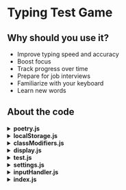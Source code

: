# Typing Test Game

## Why should you use it?
- Improve typing speed and accuracy
- Boost focus
- Track progress over time
- Prepare for job interviews
- Familiarize with your keyboard
- Learn new words

## About the code
<details>
<summary><strong>poetry.js</strong></summary>

- <strong>class Poem</strong>

    **Instance variable/methods:**
    - Instance variable – words
    - Instance method – cleanUpText()

- <strong>getPoetryDBResponse</strong>

    ### Function logic
    - Gets response from poetry API and waits till it is fetched fully
    - Every line is split into words
    - Returns Poem object

</details>

<details>
<summary><strong>localStorage.js</strong></summary>

- <strong>class LocalStorageHelper</strong>

  **Functions:**

  <details>
  <summary><strong>saveToLocalStorage(wpm, accuracy)</strong></summary>

  **Function variables:**
  - `currentTestResults`
  - `bestTestResults`

  **Function logic:**
  - If there’s no `currentTestResults` → set Current and Best test results.
  - Otherwise, update them accordingly. 
  </details>

	<details>
	<summary><strong>getBestTestResults</strong></summary>

	**Function variables:**
  - `bestTestResults`

	**Function logic:**
	- if there is then returns `bestTestResults` otherwise, returns `null`.
	</details>

	<details>
	<summary><strong>getPreviousTestResults</strong></summary>

	**Function variables:**
	- `previousTestResults`

	**Function logic:**
	- if there is then returns `previousTestResults` otherwise, returns `null`.
	</details>

	<details>
	<summary><strong>getCurrentTestResults</strong></summary>

	**Function variables:**
	- `currentTestResults`

	**Function logic:**
	- if there is then returns `currentTestResults` otherwise, returns `null`.
	</details>

	<details>
	<summary><strong>compareWpm</strong></summary>

	**Function variables:**
	- `previousTestResults`
	- `currentTestResults`
	- `previousWpm`
	- `currentWpm`

	**Function logic:**
	- if `currentWpm === previousWpm` returns 'same'
	- if `currentWpm > previousWpm` returns 'better' else 'worse'
	</details>

	<details>
	<summary><strong>compareAccuracy</strong></summary>

	**Function variables:**
	- `previousTestResults`
	- `currentTestResults`
	- `previousAccuracy`
	- `currentAccuracy`

	**Function logic:**
	- if `currentAccuracy === previousAccuracy` returns 'same'
	- if `currentAccuracy > previousAccuracy` returns 'better' else 'worse'
	</details>

</details>

<details>
<summary><strong>classModifiers.js</strong></summary>

- <strong>Functions:</strong>

	<details>
	<summary><strong>addClass(element, name)</strong></summary>

	**Parameters:**
	- element – element that the classname should be added to.
	- name – classname that should be added to the element.

	**Function logic:**
	- Adds classname: `name` to the `element`.
	</details>

	<details>
	<summary><strong>removeClass(element, name)</strong></summary>

	**Parameters:**
	- element – element that the classname should be removed from.
	- name – classname that should be removed from the element.

	**Function logic:**
	- Removes classname: `name` from the `element`.
	</details>

	<details>
	<summary><strong>isExtraLetter(letter)</strong></summary>

	**Parameters:**
	- `letter` – `<letter>` tag that is checked if it contains classname: 'extra'.

	**Function logic:**
	- Checks if the `letter` classlist contains a classname: 'extra'.
	</details>

	<details>
	<summary><strong>removeExtraLetter(word, letter)</strong></summary>

	**Parameters:**
	- `word` – `word` tag that the `letter` is removed from.
	- `letter` – `<letter>` tag that is removed from `word`.

	**Function logic:**
	- Removes `letter` from `word`.
	</details>

</details>

<details>
<summary><strong>display.js</strong></summary>

-	<details>
	<summary><strong>Show variables</strong></summary>

	**Variables:**
	- `wpmBox`
	- `accuracyBox`
	- `timerBox`
	- `typingResults`
	- `timeInNumbers`
	- `caret`
	- `wordsInput`
	- `wordsContainer`
	- `wordsWrapper`
	- `displayResultsBox `

	***Table variables***
	- `wpmCurrentCell`
	- `wpmPreviousCell`
	- `wpmComparisonCell`
	- `wpmAllTimeBestCell`
	- `accuracyCurrentCell`
	- `accuracyPreviousCell`
	- `accuracyComparisonCell`
	- `accuracyAllTimeBestCell`
	</details>

	**Functions:**
	<details>
	<summary><strong>displayWords</strong></summary>

	**Variables:**
	- `Poem` – is a class Poem object.

	**Function logic:**
	- Gets `Poem`
	- For each word in a `Poem` a `<div class="word">` is created and then every char in a word is given a `<letter>` tag as a child to a `<div class="word">` and also data-original-text is set.
	- To the first ```html <div class="word">``` and first `<letter>` a class "current" is given.
	</details>

	<details>
	<summary><strong>displayResults(wpm, accuracy)</strong></summary>

	**Function logic:**
	- `wpmBox` and `accuracyBox` are updated with `wpm` and `accuracy`.
	- `timerBox` and `wordsWrapper` are hidden.
	`typingResults` and `displayResultsBox` are shown.
	- `DisplayResultsTable()` is called.
	</details>

	<details>
	<summary><strong>displayResultsTable</strong></summary>

	**Variables:**
	- `previousTestResults`
	- `currentTestResults`
	- `bestTestResults`

	**Function logic:**
	- if `previousTestResults` are `null` then only `currentTestResults` and `bestTestResults` are displayed.
	- else every variable values are shown. Also, `currentTest` and `previousTestResults` values are compared.
	</details>

	<details>
	<summary><strong>resetTest</strong></summary>

	**Function logic:**
	- Handles all the hiding and displaying of the elements when the test is reseted.
	- `DisplayWords()` is called.
	- Remove class `over` from `wordsWrapper`.
	- `wordsInput.focus()` is called to automatically focus on the typing test.
	</details>

	<details>
	<summary><strong>restartTest</strong></summary>

	**Function logic:**
	- Handles all the hiding and displaying of the elements when the test is restarted.
	- Remove class `over` from `wordsWrapper`.
	- `wordsInput.focus()` is called to automatically focus on the typing test.
	</details>

</details>

<details>
<summary><strong>test.js</strong></summary>

- <strong>class Test</strong>

  **Instance variable/methods:**
  - startTimer()
  - stopTimer()
  - getWpm()
  - getWordAccuracy()
  - endTest()
  - reset()
  - restart()
</details>

<details>
<summary><strong>settings.js</strong></summary>

  **Variables:**
  - `test = new Test()`
</details>

<details>
<summary><strong>inputHandler.js</strong></summary>

- **Functions:**

  <details>
  <summary><strong>handleTyping(e)</strong></summary>

  ***Variables:***
  - `key`
  - `currentWord`
  - `currentLetter`
  - `expected`
  - `ìsLetter`
  - `isSpace`
  - `isBackspace`
  - `isFirstLetter`
  - `isBackspaceAllowed`

  ***Function logic:***
  - if `document.querySelector('#wordsWrapper.over')` then the function returns.
  - if `key === 'Enter'` then the test restarts.
  - if `key === 'Escape'` then the test resets.
  - if `!test.timer` and `isLetter` then the test timer is started. Otherwise, function stops.
  - if `isBackspaceAllowed`is `true` and `!isLetter` then function stops.
  - if `isLetter` then `handleLetterKey(currentWord, currentLetter, expected, key)` is called.
  - if `isSpace` then `handleSpaceKey(currentWord, currentLetter, expected)` is called.
  - if `isBackspace` then `handleBackspaceKey(currentWord, currentLetter, isFirstLetter)` is called.
  - at the end `updateLines(currentWord)` and `updateCaret()` are called.
  </details>

  <details>
  <summary><strong>handleLetterKey(currentWord, currentLetter, expected, key)</strong></summary>

  ***Function logic:***
  - if `currentLetter` then:
    - `currentLetter` is added with `'correct'` or `'incorrect'` class.
    - class `'current'` is removed from the `currentLetter`.
    - if `currentLetter.nextSibling` then:
      - `currentLetter.nextSibling` is added a class `'current'`.
    - else:
      - new `<letter>` is created with classes `incorrect extra` and is added to the `currentWord`.
  </details>

  <details>
  <summary><strong>handleSpaceKey(currentWord, currentLetter, expected)</strong></summary>

  ***Function logic:***
  - if `expected` is not a Space key then:
    - all left letters in `currentWord` are added with a class `incorrect`.
  - `currentWord` is added a class `typed` and removed class called `current`.
  - next `<word>` is added with a class `current`.
  - if `currentLetter` then:
    - `currentLetter` is removed a class named `current`.
  - then a boolean variable `wordTypedCorrectly` is declared that has value `true` when every `letter` in `currentWord` has a class `'correct'`.
  - if `wordTypedCorrectly` is `false` then `currentWord` is given a class `error`.
  - and the next `<word>` first `letter` is given a class `current`.
  </details>

  <details>
  <summary><strong>handleBackspaceKey(currentWord, currentLetter, isFirstLetter)</strong></summary>

  ***Function logic:***
  - Try Catch block is used to catch and error when user entered `Backspace` key.
  - if `currentLetter && isFirstLetter` then:
    - `const previousWord = currentWord.previousSibling` is declared.
    - Class `current` is removed from `currentWord` and `currentLetter`.
    - Class `current` is added to the `previousWord` and `previousWord.lastChild`.
    - Classes `incorrect` and `correct` are removed from `previousWord.lastChild`.
    - Classes `error` and `typed` are removed from `previousWord`.
    - if `isExtraLetter(previousWord.lastChild)` then:
      - `removeExtraLetter(previousWord, previousWord.lastChild)` is called to remove `letter class="extra"`
  - if `currentLetter && !isFirstLetter` then:
    - Class `current` is removed from `currentLetter`.
    - Class `current` is added to `currentLeter`.
    - Classes `incorrect` and `correct` are removed from `currentLetter.previousSibling`.
    - if `isExtraLetter(currentLetter.previousSibling)` then:
      - `removeExtraLetter(currentWord, currentLetter.previousSibling)` is called to remove previous `<letter>`.
  - if `!currentLetter` then:
    - Class `current` is added to `currentWord.lastChild`.
    - Classes `incorrect` and `correct` are removed from `currentWord.lastChild`.
    - if `isExtraLetter(currentWord.lastChild)` then:
      - `removeExtraLetter(currentWord, currentWord.lastChild)` is called to remove extra `<letter>`.
  </details>

  <details>
  <summary><strong>updateLines(currentWord)</strong></summary>

  ***Function logic:***
  - if `currentWord?.getBoundingClientRect().top > 420` then:
    - `const words = document.getElementById('words')` is declared.
    - `const margin = parseInt(words.style.marginTop || '0px')` is declared.
    - `words.style.marginTop = (margin - 52) + 'px'` is used to scroll up hidden lines by one line.
  </details>

  <details>
  <summary><strong>updateCaret()</strong></summary>

  ***Variables:***
  - `nextLetter`.
  - `wordsContainer`
  - `nextWord`
  - `caret`
  - `containerRect`

  ***Function logic:***
  - if `nextLetter && caret && wordsContainer` then:
    - `const nextLetterRect = nextLetter.getBoundingClientRect()` is declared.
    - `caret.style.top = (nextLetterRect.top - containerRect.top) + 'px'` to change caret position vertically.
    - `caret.style.left = (nextLetterRect.left - containerRect.left) + 'px'` to change caret position horizontally
  - else:
    - `const nextWordRect = nextWord?.getBoundingClientRect()` is declared.
    - `caret.style.top = (nextWordRect?.top - containerRect.top) + 'px'` to change caret position vertically.
    - `caret.style.left = (nextWordRect?.right - containerRect.left) + 'px'` to change caret position horizontally.
  </details>

</details>

<details>
<summary><strong>index.js</strong></summary>

***Imports:***
- `import { displayWords } from './UI/display.js';`
- `import { handleTyping } from './UI/inputHandler.js'`
- `import { test } from './app/settings.js'`

***File logic:***
- document object is added a `'DOMContentLoaded'` event listener:
  - `displayWords()` is caleed.
  - `const wordsInputField = document.querySelector('#wordsInput')` is declared.
  - `wordsInputField.addEventListener('keyup', handleTyping);` is added so that inputField listen for every typed key when `wordsInputField` is focused.
  - `const wordsWrapper = document.querySelector('#wordsWrapper')` is declared.
  - `wordsWrapper` is added an event listener `'click'` which focuses `wordsInputField`.
  - `const resetButton = document.getElementById('resetTestButton')` is declared.
  - `resetButton` is added an event listener `'click'` which calls `test.reset()` on click.

</details>